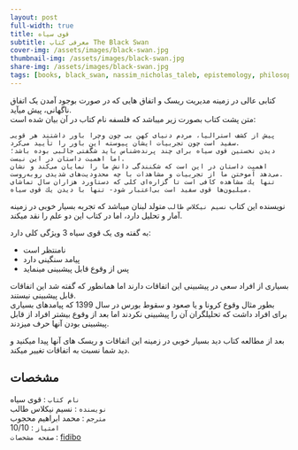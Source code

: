 ```yaml
---
layout: post
full-width: true
title: قوی سیاه
subtitle: معرفی کتاب The Black Swan
cover-img: /assets/images/black-swan.jpg
thumbnail-img: /assets/images/black-swan.jpg
share-img: /assets/images/black-swan.jpg
tags: [books, black_swan, nassim_nicholas_taleb, epistemology, philosophy_of_science, randomness]
---
```


کتابی عالی در زمینه مدیریت ریسک و اتفاق هایی که در صورت بوجود آمدن یک اتفاق ناگهانی، پیش میآید.  
متن پشت کتاب بصورت زیر میباشد که فلسفه نام کتاب در آن بیان شده است:  

```
پيش از كشف استراليا، مردم دنياى كهن بی چون وچرا باور داشتند هر قويى سفيد است چون تجربيات ايشان پيوسته اين باور را تأييد می‌كرد.  
ديدن نخستين قوى سياه براى چند پرنده‌شناس بايد شگفتى جالبى بوده باشد؛ اما اهميت داستان در اين نيست.  
اهميت داستان در اين است كه شكنندگى دانش ما را نمايان مى‌كند و نشان می‌دهد آموختن ما از تجربيات و مشاهدات با چه محدوديت‌هاى شديدى روبه‌روست.  
تنها يك مشاهده كافى است تا گزاره‌اى كلى كه دستاورد هزاران سال تماشاى ميليون‌ها قوى سفيد است بی‌اعتبار شود- تنها با ديدن يك قوى سياه. 
```

نویسنده این کتاب `نسیم نیکلاس طالب` متولد لبنان میباشد که تجربه بسیار خوبی در زمینه آمار و تحلیل دارد، اما در کتاب این دو علم را نقد میکند.  


به گفته وی یک قوی سیاه 3 ویژگی کلی دارد:  

 - نامنتظر است
 - پیامد سنگینی دارد
 - پس از وقوع قابل پیشبینی مینماید

بسیاری از افراد سعی در پیشبینی این اتفاقات دارند اما همانطور که گفته شد این اتفاقات قابل پیشبینی نیستند.  
بطور مثال وقوع کرونا و یا صعود و سقوط بورس در سال 1399 که پیامدهای بسیاری برای افراد داشت که تحلیلگران آن را پیشبینی نکردند اما بعد از وقوع بیشتر افراد از قابل پیشبینی بودن آنها حرف میزدند.  

بعد از مطالعه کتاب دید بسیار خوبی در زمینه این اتفاقات و ریسک های آنها پیدا میکنید و دید شما نسبت به اتفاقات تغییر میکند.

## مشخصات

`نام کتاب` : قوی سیاه  
`نویسنده` : نسیم نیکلاس طالب  
`مترجم` : محمد ابراهیم محجوب  
`امتیاز` : 10/10  
`صفحه مشخصات` : [fidibo](https://fidibo.com/book/99793-%D9%82%D9%88%DB%8C-%D8%B3%DB%8C%D8%A7%D9%87)  